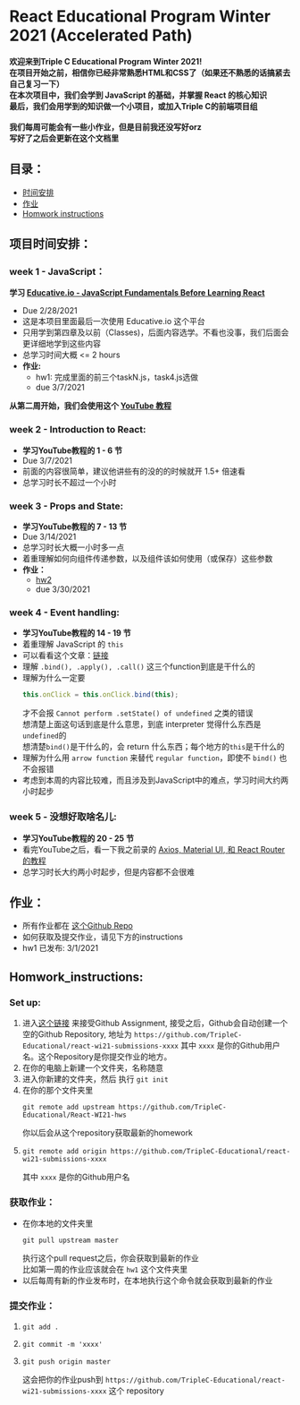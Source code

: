 # React Educational Program Winter 2021 (Accelerated Path)

**欢迎来到Triple C Educational Program Winter 2021!**  
**在项目开始之前，相信你已经非常熟悉HTML和CSS了（如果还不熟悉的话搞紧去自己复习一下）**  
**在本次项目中，我们会学到 JavaScript 的基础，并掌握 React 的核心知识**  
**最后，我们会用学到的知识做一个小项目，或加入Triple C的前端项目组**  
<br>
**我们每周可能会有一些小作业，但是目前我还没写好orz**  
**写好了之后会更新在这个文档里** 

## 目录：
- [时间安排](#项目时间安排)
- [作业](#作业)
- [Homwork instructions](#Homwork_instructions)

## 项目时间安排：
### week 1 - JavaScript：
**学习 [Educative.io - JavaScript Fundamentals Before Learning React](https://www.educative.io/courses/javascript-fundamentals-before-learning-react)**
- Due 2/28/2021
- 这是本项目里面最后一次使用 Educative.io 这个平台
- 只用学到第四章及以前（Classes)，后面内容选学。不看也没事，我们后面会更详细地学到这些内容
- 总学习时间大概 <= 2 hours
- **作业:**
    - hw1: 完成里面的前三个taskN.js，task4.js选做
    - due 3/7/2021 

**从第二周开始，我们会使用这个 [YouTube 教程](https://www.youtube.com/watch?v=QFaFIcGhPoM&list=PLC3y8-rFHvwgg3vaYJgHGnModB54rxOk3&ab_channel=Codevolution)**
### week 2 - Introduction to React:
- **学习YouTube教程的 1 - 6 节**  
- Due 3/7/2021
- 前面的内容很简单，建议他讲些有的没的的时候就开 1.5+ 倍速看
- 总学习时长不超过一个小时

### week 3 - Props and State:
- **学习YouTube教程的 7 - 13 节**  
- Due 3/14/2021
- 总学习时长大概一小时多一点
- 着重理解如何向组件传递参数，以及组件该如何使用（或保存）这些参数
- **作业：**
    - [hw2](https://github.com/TripleC-Educational/React-WI21-hws/tree/master/hw2)
    - due 3/30/2021

### week 4 - Event handling:
- **学习YouTube教程的 14 - 19 节**  
- 着重理解 JavaScript 的 ```this```
- 可以看看这个文章：[链接](https://www.javascripttutorial.net/javascript-this/)
- 理解 ```.bind(), .apply(), .call()``` 这三个function到底是干什么的
- 理解为什么一定要
    ```javascript
    this.onClick = this.onClick.bind(this);
    ```
    才不会报 ```Cannot perform .setState() of undefined``` 之类的错误  
    想清楚上面这句话到底是什么意思，到底 interpreter 觉得什么东西是```undefined```的  
    想清楚```bind()```是干什么的，会 return 什么东西；每个地方的```this```是干什么的
- 理解为什么用 ```arrow function``` 来替代 ```regular function```，即使不 ```bind()``` 也不会报错
- 考虑到本周的内容比较难，而且涉及到JavaScript中的难点，学习时间大约两小时起步


### week 5 - 没想好取啥名儿:
- **学习YouTube教程的 20 - 25 节**  
- 看完YouTube之后，看一下我之前录的 [Axios, Material UI, 和 React Router 的教程](https://drive.google.com/file/d/1qfohK3fd6cu3AfuOaqx1CtFZw2rXGfYR/view?usp=sharing)
- 总学习时长大约两小时起步，但是内容都不会很难  

## 作业：
 - 所有作业都在 [这个Github Repo](https://github.com/TripleC-Educational/React-WI21-hws)
 - 如何获取及提交作业，请见下方的instructions
 - hw1 已发布: 3/1/2021

## Homwork_instructions: 
### Set up:
1. 进入[这个链接](https://classroom.github.com/a/efxXn9i9) 来接受Github Assignment, 接受之后，Github会自动创建一个空的Github Repository, 地址为 ```https://github.com/TripleC-Educational/react-wi21-submissions-xxxx``` 其中 ```xxxx``` 是你的Github用户名。这个Repository是你提交作业的地方。
2. 在你的电脑上新建一个文件夹，名称随意
3. 进入你新建的文件夹，然后 执行 ```git init```
4. 
    在你的那个文件夹里
    ```
    git remote add upstream https://github.com/TripleC-Educational/React-WI21-hws
    ```
    你以后会从这个repository获取最新的homework
5. 
    ```
    git remote add origin https://github.com/TripleC-Educational/react-wi21-submissions-xxxx
    ```
    其中 ```xxxx``` 是你的Github用户名

### 获取作业：
- 在你本地的文件夹里
    ```
    git pull upstream master
    ```
    执行这个pull request之后，你会获取到最新的作业  
    比如第一周的作业应该就会在 ```hw1``` 这个文件夹里
- 以后每周有新的作业发布时，在本地执行这个命令就会获取到最新的作业

### 提交作业：
1. 
    ```
    git add .
    ```
2. 
    ```
    git commit -m 'xxxx'
    ```
3. 
    ```
    git push origin master
    ```
    这会把你的作业push到 ```https://github.com/TripleC-Educational/react-wi21-submissions-xxxx``` 这个 repository